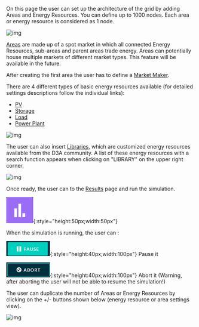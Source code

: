 On this page the user can set up the architecture of the grid by adding Areas and Energy Resources. You can define up to 1000 nodes. Each area or energy resource is considered as 1 node.

![img](img/grid-setup-1.png)

[Areas](areas.md) are made up of a spot market in which all connected Energy Resources, sub-areas and parent areas trade energy. Areas can potentially house multiple markets of different market types. This feature will be available in the future.



After creating the first area the user has to define a [Market Maker](market-maker.md).


There are 4 different types of basic energy resources available (for detailed settings descriptions follow the individual links):

- [PV](pv.md)
- [Storage](storage.md)
- [Load](load.md)
- [Power Plant](power-plant.md)

![img](img/grid-setup-2.png)

The user can also insert [Libraries](libraries.md), which are customized energy resources available from the D3A community. A list of these energy resources with a search function appears when clicking on "LIBRARY" on the upper right corner.

![img](img/grid-setup-3.png)

Once ready, the user can to the [Results](results.md) page and run the simulation.

![img](img/grid-setup-6.png){:style="height:50px;width:50px"}

When the simulation is running, the user can : 

![img](img/grid-setup-7.png){:style="height:40px;width:100px"} Pause it

![img](img/grid-setup-8.png){:style="height:40px;width:100px"} Abort it (Warning, after aborting the user will not be able to resume the simulation!)

The user can duplicate the number of Areas or Energy Resources by clicking on the +/- buttons shown below (energy resource or area settings view).

![img](img/grid-setup-5.png)